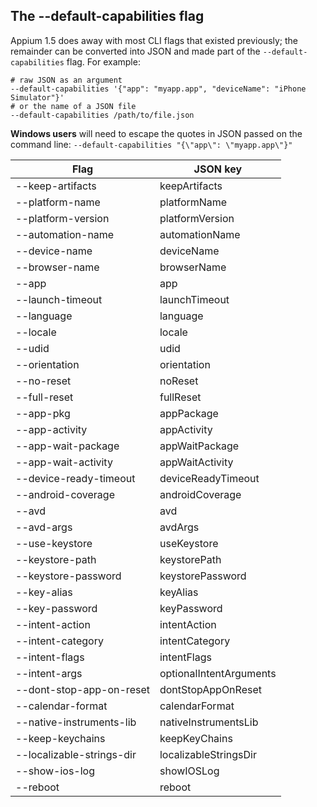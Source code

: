 ## The --default-capabilities flag

Appium 1.5 does away with most CLI flags that existed previously; the remainder can be converted into JSON and made part of the `--default-capabilities` flag. For example:

```
# raw JSON as an argument
--default-capabilities '{"app": "myapp.app", "deviceName": "iPhone Simulator"}'
# or the name of a JSON file
--default-capabilities /path/to/file.json
```

**Windows users** will need to escape the quotes in JSON passed on the command line: `--default-capabilities "{\"app\": \"myapp.app\"}"`



| Flag                      | JSON key                |
|---------------------------|-------------------------|
| --keep-artifacts          | keepArtifacts           |
| --platform-name           | platformName            |
| --platform-version        | platformVersion         |
| --automation-name         | automationName          |
| --device-name             | deviceName              |
| --browser-name            | browserName             |
| --app                     | app                     |
| --launch-timeout          | launchTimeout           |
| --language                | language                |
| --locale                  | locale                  |
| --udid                    | udid                    |
| --orientation             | orientation             |
| --no-reset                | noReset                 |
| --full-reset              | fullReset               |
| --app-pkg                 | appPackage              |
| --app-activity            | appActivity             |
| --app-wait-package        | appWaitPackage          |
| --app-wait-activity       | appWaitActivity         |
| --device-ready-timeout    | deviceReadyTimeout      |
| --android-coverage        | androidCoverage         |
| --avd                     | avd                     |
| --avd-args                | avdArgs                 |
| --use-keystore            | useKeystore             |
| --keystore-path           | keystorePath            |
| --keystore-password       | keystorePassword        |
| --key-alias               | keyAlias                |
| --key-password            | keyPassword             |
| --intent-action           | intentAction            |
| --intent-category         | intentCategory          |
| --intent-flags            | intentFlags             |
| --intent-args             | optionalIntentArguments |
| --dont-stop-app-on-reset  | dontStopAppOnReset      |
| --calendar-format         | calendarFormat          |
| --native-instruments-lib  | nativeInstrumentsLib    |
| --keep-keychains          | keepKeyChains           |
| --localizable-strings-dir | localizableStringsDir   |
| --show-ios-log            | showIOSLog              |
| --reboot                  | reboot                  |
